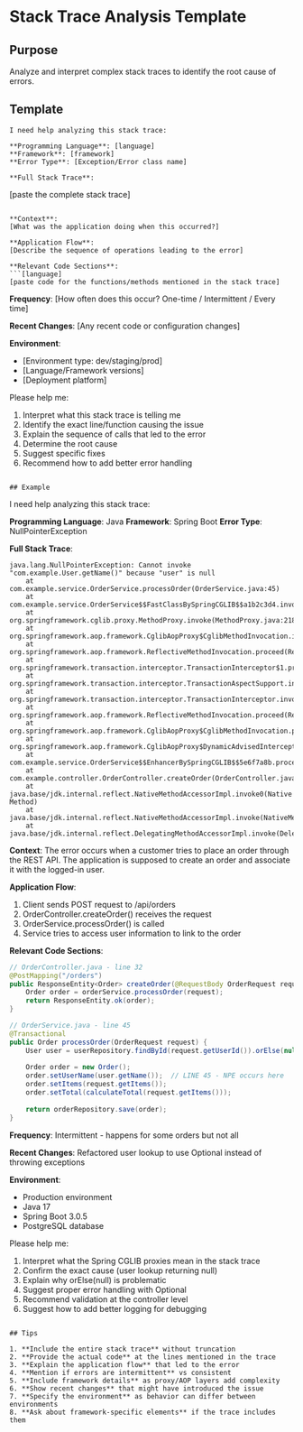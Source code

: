 # Stack Trace Analysis Template

## Purpose
Analyze and interpret complex stack traces to identify the root cause of errors.

## Template

```
I need help analyzing this stack trace:

**Programming Language**: [language]
**Framework**: [framework]
**Error Type**: [Exception/Error class name]

**Full Stack Trace**:
```
[paste the complete stack trace]
```

**Context**:
[What was the application doing when this occurred?]

**Application Flow**:
[Describe the sequence of operations leading to the error]

**Relevant Code Sections**:
```[language]
[paste code for the functions/methods mentioned in the stack trace]
```

**Frequency**:
[How often does this occur? One-time / Intermittent / Every time]

**Recent Changes**:
[Any recent code or configuration changes]

**Environment**:
- [Environment type: dev/staging/prod]
- [Language/Framework versions]
- [Deployment platform]

Please help me:
1. Interpret what this stack trace is telling me
2. Identify the exact line/function causing the issue
3. Explain the sequence of calls that led to the error
4. Determine the root cause
5. Suggest specific fixes
6. Recommend how to add better error handling
```

## Example

```
I need help analyzing this stack trace:

**Programming Language**: Java
**Framework**: Spring Boot
**Error Type**: NullPointerException

**Full Stack Trace**:
```
java.lang.NullPointerException: Cannot invoke "com.example.User.getName()" because "user" is null
    at com.example.service.OrderService.processOrder(OrderService.java:45)
    at com.example.service.OrderService$$FastClassBySpringCGLIB$$a1b2c3d4.invoke(<generated>)
    at org.springframework.cglib.proxy.MethodProxy.invoke(MethodProxy.java:218)
    at org.springframework.aop.framework.CglibAopProxy$CglibMethodInvocation.invokeJoinpoint(CglibAopProxy.java:793)
    at org.springframework.aop.framework.ReflectiveMethodInvocation.proceed(ReflectiveMethodInvocation.java:163)
    at org.springframework.transaction.interceptor.TransactionInterceptor$1.proceedWithInvocation(TransactionInterceptor.java:123)
    at org.springframework.transaction.interceptor.TransactionAspectSupport.invokeWithinTransaction(TransactionAspectSupport.java:388)
    at org.springframework.transaction.interceptor.TransactionInterceptor.invoke(TransactionInterceptor.java:119)
    at org.springframework.aop.framework.ReflectiveMethodInvocation.proceed(ReflectiveMethodInvocation.java:186)
    at org.springframework.aop.framework.CglibAopProxy$CglibMethodInvocation.proceed(CglibAopProxy.java:763)
    at org.springframework.aop.framework.CglibAopProxy$DynamicAdvisedInterceptor.intercept(CglibAopProxy.java:708)
    at com.example.service.OrderService$$EnhancerBySpringCGLIB$$5e6f7a8b.processOrder(<generated>)
    at com.example.controller.OrderController.createOrder(OrderController.java:32)
    at java.base/jdk.internal.reflect.NativeMethodAccessorImpl.invoke0(Native Method)
    at java.base/jdk.internal.reflect.NativeMethodAccessorImpl.invoke(NativeMethodAccessorImpl.java:77)
    at java.base/jdk.internal.reflect.DelegatingMethodAccessorImpl.invoke(DelegatingMethodAccessorImpl.java:43)
```

**Context**:
The error occurs when a customer tries to place an order through the REST API. The application is supposed to create an order and associate it with the logged-in user.

**Application Flow**:
1. Client sends POST request to /api/orders
2. OrderController.createOrder() receives the request
3. OrderService.processOrder() is called
4. Service tries to access user information to link to the order

**Relevant Code Sections**:
```java
// OrderController.java - line 32
@PostMapping("/orders")
public ResponseEntity<Order> createOrder(@RequestBody OrderRequest request) {
    Order order = orderService.processOrder(request);
    return ResponseEntity.ok(order);
}

// OrderService.java - line 45
@Transactional
public Order processOrder(OrderRequest request) {
    User user = userRepository.findById(request.getUserId()).orElse(null);
    
    Order order = new Order();
    order.setUserName(user.getName());  // LINE 45 - NPE occurs here
    order.setItems(request.getItems());
    order.setTotal(calculateTotal(request.getItems()));
    
    return orderRepository.save(order);
}
```

**Frequency**:
Intermittent - happens for some orders but not all

**Recent Changes**:
Refactored user lookup to use Optional instead of throwing exceptions

**Environment**:
- Production environment
- Java 17
- Spring Boot 3.0.5
- PostgreSQL database

Please help me:
1. Interpret what the Spring CGLIB proxies mean in the stack trace
2. Confirm the exact cause (user lookup returning null)
3. Explain why orElse(null) is problematic
4. Suggest proper error handling with Optional
5. Recommend validation at the controller level
6. Suggest how to add better logging for debugging
```

## Tips

1. **Include the entire stack trace** without truncation
2. **Provide the actual code** at the lines mentioned in the trace
3. **Explain the application flow** that led to the error
4. **Mention if errors are intermittent** vs consistent
5. **Include framework details** as proxy/AOP layers add complexity
6. **Show recent changes** that might have introduced the issue
7. **Specify the environment** as behavior can differ between environments
8. **Ask about framework-specific elements** if the trace includes them
